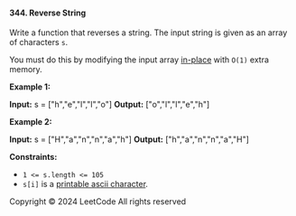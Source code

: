 #### 344\. Reverse String

Write a function that reverses a string. The input string is given as an array of characters `s`.

You must do this by modifying the input array [in-place](https://en.wikipedia.org/wiki/In-place_algorithm) with `O(1)` extra memory.

**Example 1:**

**Input:** s = \["h","e","l","l","o"\]
**Output:** \["o","l","l","e","h"\]

**Example 2:**

**Input:** s = \["H","a","n","n","a","h"\]
**Output:** \["h","a","n","n","a","H"\]

**Constraints:**

*   `1 <= s.length <= 105`
*   `s[i]` is a [printable ascii character](https://en.wikipedia.org/wiki/ASCII#Printable_characters).

Copyright ©️ 2024 LeetCode All rights reserved